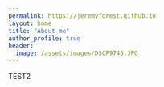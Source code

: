 ```yaml
---
permalink: https://jeremyforest.github.io
layout: home
title: "About me"
author_profile: true
header:
  image: /assets/images/DSCF9745.JPG
---
```


TEST2
